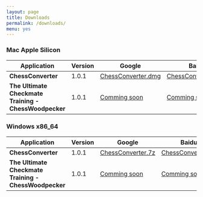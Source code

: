 ```yaml
---
layout: page
title: Downloads
permalink: /downloads/
menu: yes
---
```


### Mac Apple Silicon

| Application | Version | Google | Baidu |
| ----------- | ------- | ------ | ----- |
| **ChessConverter** | 1.0.1 | [ChessConverter.dmg](https://drive.google.com/file/d/1Ac0NwOgn094I-ljmC9xsXb29FqfanJDF/view?usp=drive_link) | [ChessConverter.dmg](https://pan.baidu.com/s/1JVzf_puvY4Ncfzx6r4MMhQ?pwd=ftve) |
| **The Ultimate Checkmate Training - ChessWoodpecker** | 1.0.1 | [Comming soon]() | [Comming soon]() |

### Windows x86_64

| Application | Version | Google | Baidu |
| ----------- | ------- | ------ | ----- |
| **ChessConverter** | 1.0.1 | [ChessConverter.7z](https://drive.google.com/file/d/1D9n1p9hO8v9C0pp3x4Pl1CMm3yj3NHj9/view?usp=drive_link) | [ChessConverter.7z](https://pan.baidu.com/s/1CtwYOLlf3fxWecFAplzsVQ?pwd=3he7) |
| **The Ultimate Checkmate Training - ChessWoodpecker** | 1.0.1 | [Comming soon]() | [Comming soon]() |
